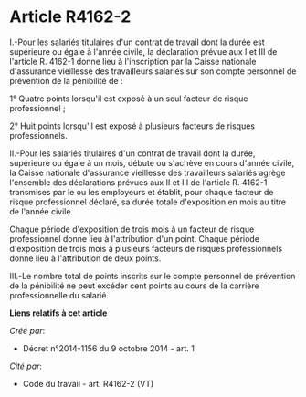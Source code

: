 # Article R4162-2

I.-Pour les salariés titulaires d'un contrat de travail dont la durée est supérieure ou égale à l'année civile, la
déclaration prévue aux I et III de l'article R. 4162-1 donne lieu à l'inscription par la Caisse nationale d'assurance
vieillesse des travailleurs salariés sur son compte personnel de prévention de la pénibilité de : 

1° Quatre points lorsqu'il est exposé à un seul facteur de risque professionnel ; 

2° Huit points lorsqu'il est exposé à plusieurs facteurs de risques professionnels. 

II.-Pour les salariés titulaires d'un contrat de travail dont la durée, supérieure ou égale à un mois, débute ou s'achève en
cours d'année civile, la Caisse nationale d'assurance vieillesse des travailleurs salariés agrège l'ensemble des déclarations
prévues aux II et III de l'article R. 4162-1 transmises par le ou les employeurs et établit, pour chaque facteur de risque
professionnel déclaré, sa durée totale d'exposition en mois au titre de l'année civile. 

Chaque période d'exposition de trois mois à un facteur de risque professionnel donne lieu à l'attribution d'un point. Chaque
période d'exposition de trois mois à plusieurs facteurs de risques professionnels donne lieu à l'attribution de deux points. 

III.-Le nombre total de points inscrits sur le compte personnel de prévention de la pénibilité ne peut excéder cent points au
cours de la carrière professionnelle du salarié.

**Liens relatifs à cet article**

_Créé par_:

  - Décret n°2014-1156 du 9 octobre 2014 - art. 1

_Cité par_:

  - Code du travail - art. R4162-2 (VT)
